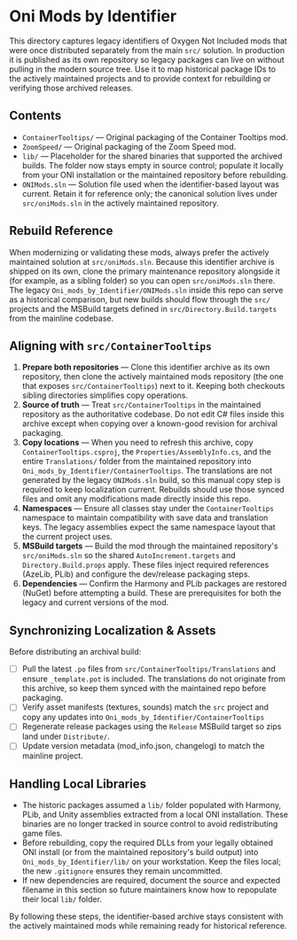 # Oni Mods by Identifier

This directory captures legacy identifiers of Oxygen Not Included mods that were once distributed separately from the main `src/` solution. In production it is published as its own repository so legacy packages can live on without pulling in the modern source tree. Use it to map historical package IDs to the actively maintained projects and to provide context for rebuilding or verifying those archived releases.

## Contents
- `ContainerTooltips/` — Original packaging of the Container Tooltips mod.
- `ZoomSpeed/` — Original packaging of the Zoom Speed mod.
- `lib/` — Placeholder for the shared binaries that supported the archived builds. The folder now stays empty in source control;
  populate it locally from your ONI installation or the maintained repository before rebuilding.
- `ONIMods.sln` — Solution file used when the identifier-based layout was current. Retain it for reference only; the canonical solution lives under `src/oniMods.sln` in the actively maintained repository.

## Rebuild Reference
When modernizing or validating these mods, always prefer the actively maintained solution at `src/oniMods.sln`. Because this identifier archive is shipped on its own, clone the primary maintenance repository alongside it (for example, as a sibling folder) so you can open `src/oniMods.sln` there. The legacy `Oni_mods_by_Identifier/ONIMods.sln` inside this repo can serve as a historical comparison, but new builds should flow through the `src/` projects and the MSBuild targets defined in `src/Directory.Build.targets` from the mainline codebase.

## Aligning with `src/ContainerTooltips`
1. **Prepare both repositories** — Clone this identifier archive as its own repository, then clone the actively maintained mods repository (the one that exposes `src/ContainerTooltips`) next to it. Keeping both checkouts sibling directories simplifies copy operations.
2. **Source of truth** — Treat `src/ContainerTooltips` in the maintained repository as the authoritative codebase. Do not edit C# files inside this archive except when copying over a known-good revision for archival packaging.
3. **Copy locations** — When you need to refresh this archive, copy `ContainerTooltips.csproj`, the `Properties/AssemblyInfo.cs`, and the entire `Translations/` folder from the maintained repository into `Oni_mods_by_Identifier/ContainerTooltips`. The translations are not generated by the legacy `ONIMods.sln` build, so this manual copy step is required to keep localization current. Rebuilds should use those synced files and omit any modifications made directly inside this repo.
4. **Namespaces** — Ensure all classes stay under the `ContainerTooltips` namespace to maintain compatibility with save data and translation keys. The legacy assemblies expect the same namespace layout that the current project uses.
5. **MSBuild targets** — Build the mod through the maintained repository's `src/oniMods.sln` so the shared `AutoIncrement.targets` and `Directory.Build.props` apply. These files inject required references (AzeLib, PLib) and configure the dev/release packaging steps.
6. **Dependencies** — Confirm the Harmony and PLib packages are restored (NuGet) before attempting a build. These are prerequisites for both the legacy and current versions of the mod.

## Synchronizing Localization & Assets
Before distributing an archival build:
- [ ] Pull the latest `.po` files from `src/ContainerTooltips/Translations` and ensure `_template.pot` is included. The translations do not originate from this archive, so keep them synced with the maintained repo before packaging.
- [ ] Verify asset manifests (textures, sounds) match the `src` project and copy any updates into `Oni_mods_by_Identifier/ContainerTooltips`
- [ ] Regenerate release packages using the `Release` MSBuild target so zips land under `Distribute/`.
- [ ] Update version metadata (mod_info.json, changelog) to match the mainline project.

## Handling Local Libraries
- The historic packages assumed a `lib/` folder populated with Harmony, PLib, and Unity assemblies extracted from a local ONI installation. These binaries are no longer tracked in source control to avoid redistributing game files.
- Before rebuilding, copy the required DLLs from your legally obtained ONI install (or from the maintained repository's build output) into `Oni_mods_by_Identifier/lib/` on your workstation. Keep the files local; the new `.gitignore` ensures they remain uncommitted.
- If new dependencies are required, document the source and expected filename in this section so future maintainers know how to repopulate their local `lib/` folder.

By following these steps, the identifier-based archive stays consistent with the actively maintained mods while remaining ready for historical reference.
